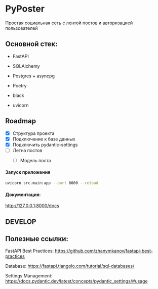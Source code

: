 # PyPoster

Простая социальная сеть с лентой постов и авторизацией пользователей

## Основной стек:

- FastAPI
- SQLAlchemy
- Postgres + asyncpg

- Poetry
- black
- uvicorn


## Roadmap
- [x] Структура проекта
- [x] Подключение к базе данных
- [x] Подключить pydantic-settings
- [ ] Летна постов
    - [ ] Модель поста



#### Запуск приложения
```bash
uvicorn src.main:app --port 8000 --reload
```

#### Документация:
http://127.0.0.1:8000/docs


## DEVELOP




## Полезные ссылки:
FastAPI Best Practices:
https://github.com/zhanymkanov/fastapi-best-practices

Database:
https://fastapi.tiangolo.com/tutorial/sql-databases/

Settings Management:
https://docs.pydantic.dev/latest/concepts/pydantic_settings/#usage